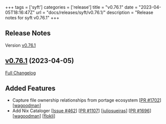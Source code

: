 +++
tags = ['syft']
categories = ['release']
title = "v0.76.1"
date = "2023-04-05T18:16:47Z"
url = "docs/releases/syft/v0.76.1/"
description = "Release notes for syft v0.76.1"
+++

## Release Notes

Version [v0.76.1](https://github.com/anchore/syft/releases/tag/v0.76.1)

## [v0.76.1](https://github.com/anchore/syft/tree/v0.76.1) (2023-04-05)

[Full Changelog](https://github.com/anchore/syft/compare/v0.76.0...v0.76.1)

## Added Features

- Capture file ownership relationships from portage ecosystem [[PR #1702](https://github.com/anchore/syft/pull/1702)] [[wagoodman](https://github.com/wagoodman)]
- Add Nix Cataloger [[Issue #462](https://github.com/anchore/syft/issues/462)] [[PR #1107](https://github.com/anchore/syft/pull/1107)] [[juliosueiras](https://github.com/juliosueiras)] [[PR #1696](https://github.com/anchore/syft/pull/1696)] [[wagoodman](https://github.com/wagoodman)] [[flokli](https://github.com/flokli)]
